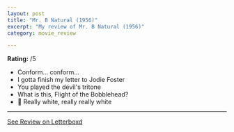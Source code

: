 ```yaml
---
layout: post
title: "Mr. B Natural (1956)"
excerpt: "My review of Mr. B Natural (1956)"
category: movie_review

---
```


**Rating:** /5

* Conform... conform...
* I gotta finish my letter to Jodie Foster
* You played the devil's tritone
* What is this, Flight of the Bobblehead?
* 🎵 Really white, really really white

<hr>

[See Review on Letterboxd](https://boxd.it/4QCfkh)
